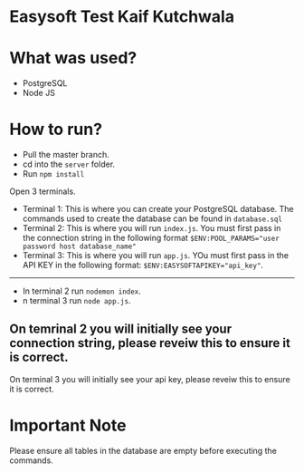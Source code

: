 # Easysoft Test Kaif Kutchwala

# What was used?
- PostgreSQL
- Node JS

# How to run?

- Pull the master branch.
- cd into the `server` folder.
- Run `npm install`

Open 3 terminals.

- Terminal 1: This is where you can create your PostgreSQL database. The commands used to create the database can be found in `database.sql`
- Terminal 2: This is where you will run `index.js`. You must first pass in the connection string in the following format `$ENV:POOL_PARAMS="user password host database_name"`
- Terminal 3: This is where you will run `app.js`. YOu must first pass in the API KEY in the following format: `$ENV:EASYSOFTAPIKEY="api_key"`.
---
- In terminal 2 run `nodemon index`.
- n terminal 3 run `node app.js`.

On temrinal 2 you will initially see your connection string, please reveiw this to ensure it is correct.
---
On terminal 3 you will initially see your api key, please reveiw this to ensure it is correct.

# Important Note
Please ensure all tables in the database are empty before executing the commands.


